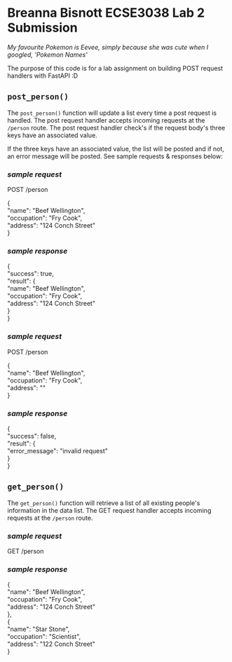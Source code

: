 # Breanna Bisnott ECSE3038 Lab 2 Submission
*My favourite Pokemon is Eevee, simply because she was cute when I googled, 'Pokemon Names'*

The purpose of this code is for a lab assignment on building POST request handlers with FastAPI :D

## `post_person()`

The `post_person()` function will update a list every time a post request is handled. The post request handler accepts incoming requests at the `/person` route. The post request handler check's if the request body's three keys have an associated value.

If the three keys have an associated value, the list will be posted and if not, an error message will be posted. See sample requests & responses below:

### *sample request*

POST /person  

{  
	"name": "Beef Wellington",  
	"occupation": "Fry Cook",  
	"address": "124 Conch Street"  
}

### *sample response*
{  
	"success": true,  
	"result": {  
		"name": "Beef Wellington",  
		"occupation": "Fry Cook",  
		"address": "124 Conch Street"  
  }  
}  

### *sample request*
POST /person

{  
	"name": "Beef Wellington",  
	"occupation": "Fry Cook",  
	"address": ""  
}  


### *sample response*

{  
	"success": false,  
	"result": {  
		"error_message": "invalid request"  
  }  
}  

## `get_person()`

The `get_person()` function will retrieve a list of all existing people's information in the data list. The GET request handler accepts incoming requests at the `/person` route.

### *sample request*
GET /person

### *sample response*
{  
  "name": "Beef Wellington",  
  "occupation": "Fry Cook",  
  "address": "124 Conch Street"  
},  
{  
  "name": "Star Stone",  
  "occupation": "Scientist",  
  "address": "122 Conch Street"  
}
